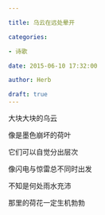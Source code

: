 ```yaml
---

title: 乌云在远处晕开

categories:

- 诗歌

date: 2015-06-10 17:32:00

author: Herb

draft: true
---
```


大块大块的乌云

像是墨色崩坏的荷叶

它们可以自觉分出层次

像闪电与惊雷总不同时出发

不知是何处雨水充沛

那里的荷花一定生机勃勃